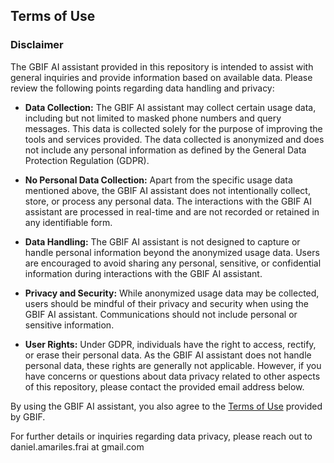 ## Terms of Use

### Disclaimer

The GBIF AI assistant provided in this repository is intended to assist with general inquiries and provide information based on available data. Please review the following points regarding data handling and privacy:

- **Data Collection:** The GBIF AI assistant may collect certain usage data, including but not limited to masked phone numbers and query messages. This data is collected solely for the purpose of improving the tools and services provided. The data collected is anonymized and does not include any personal information as defined by the General Data Protection Regulation (GDPR).

- **No Personal Data Collection:** Apart from the specific usage data mentioned above, the GBIF AI assistant does not intentionally collect, store, or process any personal data. The interactions with the GBIF AI assistant are processed in real-time and are not recorded or retained in any identifiable form.

- **Data Handling:** The GBIF AI assistant is not designed to capture or handle personal information beyond the anonymized usage data. Users are encouraged to avoid sharing any personal, sensitive, or confidential information during interactions with the GBIF AI assistant.

- **Privacy and Security:** While anonymized usage data may be collected, users should be mindful of their privacy and security when using the GBIF AI assistant. Communications should not include personal or sensitive information.

- **User Rights:** Under GDPR, individuals have the right to access, rectify, or erase their personal data. As the GBIF AI assistant does not handle personal data, these rights are generally not applicable. However, if you have concerns or questions about data privacy related to other aspects of this repository, please contact the provided email address below.

By using the GBIF AI assistant, you also agree to the [Terms of Use](https://www.gbif.org/terms) provided by GBIF.

For further details or inquiries regarding data privacy, please reach out to daniel.amariles.frai at gmail.com